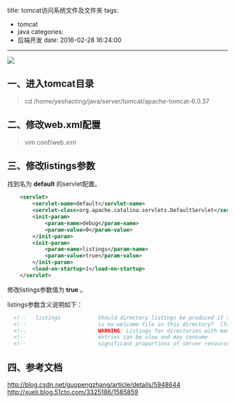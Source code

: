 title: tomcat访问系统文件及文件夹
tags:
  - tomcat
  - java
categories:
  - 后端开发
date: 2016-02-28 16:24:00
---

<img src="/asserts/images/logo/tomcat.png" class="img-logo img-center" />


## 一、进入tomcat目录
> cd /home/yeshaoting/java/server/tomcat/apache-tomcat-6.0.37


## 二、修改web.xml配置
> vim conf/web.xml


## 三、修改listings参数
找到名为 **default** 的servlet配置。
``` xml
    <servlet>
        <servlet-name>default</servlet-name>
        <servlet-class>org.apache.catalina.servlets.DefaultServlet</servlet-class>
        <init-param>
            <param-name>debug</param-name>
            <param-value>0</param-value>
        </init-param>
        <init-param>
            <param-name>listings</param-name>
            <param-value>true</param-value>
        </init-param>
        <load-on-startup>1</load-on-startup>
    </servlet>
```
修改listings参数值为 **true** 。

listings参数含义说明如下：
``` xml
  <!--   listings            Should directory listings be produced if there -->
  <!--                       is no welcome file in this directory?  [false] -->
  <!--                       WARNING: Listings for directories with many    -->
  <!--                       entries can be slow and may consume            -->
  <!--                       significant proportions of server resources.   -->
```

## 四、参考文档
http://blog.csdn.net/guopengzhang/article/details/5948644
http://xueli.blog.51cto.com/3325186/1585859